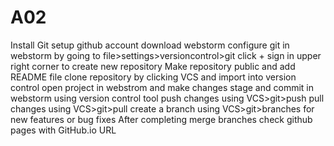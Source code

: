 # A02
Install Git
setup github account
download webstorm
configure git in webstorm by going to file>settings>versioncontrol>git
click + sign in upper right corner to create new repository
Make repository public and add README file
clone repository by clicking VCS and import into version control
open project in webstrom and make changes
stage and commit in webstorm using version control tool
push changes using VCS>git>push
pull changes using VCS>git>pull
create a branch using VCS>git>branches for new features or bug fixes
After completing merge branches
check github pages with GitHub.io URL
